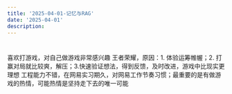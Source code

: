 ```yaml
---
title: '2025-04-01-记忆与RAG'
date: '2025-04-01'
description:
---
```



# 

喜欢打游戏，对自己做游戏非常感兴趣
王者荣耀，原因：1. 体验运筹帷幄；2. 打赢对局就比较爽，解压；3.快速验证想法，得到反馈，及时改进，游戏中比现实更理想
工程能力不错，在网易实习期久，对网易工作节奏习惯；最重要的是有做游戏的热情，可能热情是坚持走下去的唯一可能
